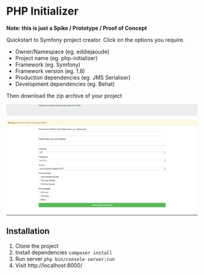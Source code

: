 # PHP Initializer

**Note: this is just a Spike / Prototype / Proof of Concept**

Quickstart to Symfony project creator. Click on the options you require.

 * Owner/Namespace (eg. eddiejaoude)
 * Project name (eg. php-initializer)
 * Framework (eg. Symfony)
 * Framework version (eg. 1.8)
 * Production dependencies (eg. JMS Serialiser)
 * Development dependencies (eg. Behat)

 Then download the zip archive of your project

![Screenshot](docs/images/homepage.png)

---

## Installation

1. Clone the project
2. Install dependencies `composer install`
3. Run server `php bin/console server:run`
4. Visit http://localhost:8000/
